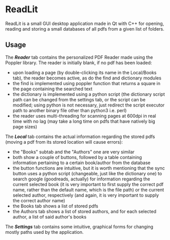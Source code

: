 # ReadLit

ReadLit is a small GUI desktop application made in Qt with C++ for opening, reading and storing a small databases of all pdfs from a given list of folders.

## Usage

The **_Reader_** tab contains the personalized PDF Reader made using the Poppler library. The reader is initially blank, if no pdf has been loaded:
- upon loading a page (by double-clicking its name in the Local/Books tab), the reader becomes active, as do the find and dictionary modules
- the find is implemented using poppler function that returns a square in the page containing the searched text
- the dictionary is implemented using a python script (the dictionary script path can be changed from the settings tab, or the script can be modified; using python is not necessary, just redirect the script executor path to another binary file other than python3 i.e. perl)
- the reader uses multi-threading for scanning pages at 600dpi in real time with no lag (may take a long time on pdfs that have natively big page sizes)

The **_Local_** tab contains the actual information regarding the stored pdfs (moving a pdf from its stored location will cause errors):
- the "Books" subtab and the "Authors" one are very similar
- both show a couple of buttons, followed by a table containing information pertaining to a certain book/author from the database
- the button functions are intuitive, but it is worth mentioning that the sync button uses a python script (changeable, just like the dictionary one) to search google (goodreads, actually) for information regarding the current selected book (it is very important to first supply the correct pdf name, rather than the default name, which is the file path) or the current selected author, respectively (and again, it is very important to supply the correct author name)
- the Books tab shows a list of stored pdfs
- the Authors tab shows a list of stored authors, and for each selected author, a list of said author's books

The **_Settings_** tab contains some intuitive, graphical forms for changing mostly paths used by the application.
